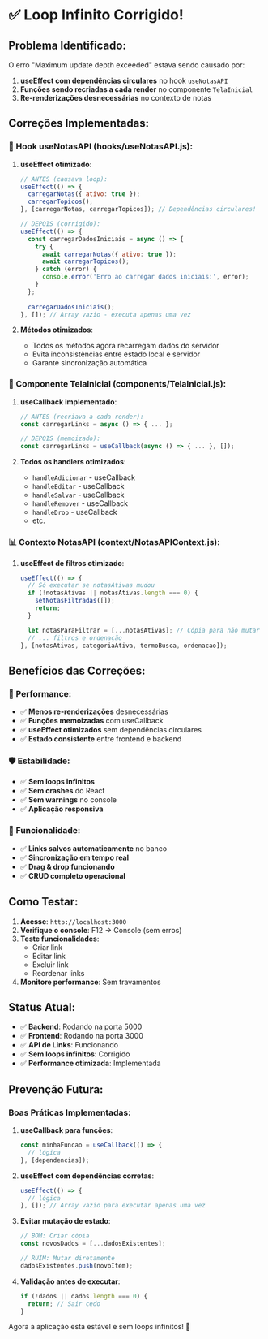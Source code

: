 # ✅ Loop Infinito Corrigido!

## **Problema Identificado:**

O erro "Maximum update depth exceeded" estava sendo causado por:

1. **useEffect com dependências circulares** no hook `useNotasAPI`
2. **Funções sendo recriadas a cada render** no componente `TelaInicial`
3. **Re-renderizações desnecessárias** no contexto de notas

## **Correções Implementadas:**

### **🔧 Hook useNotasAPI (hooks/useNotasAPI.js):**

1. **useEffect otimizado**:
   ```javascript
   // ANTES (causava loop):
   useEffect(() => {
     carregarNotas({ ativo: true });
     carregarTopicos();
   }, [carregarNotas, carregarTopicos]); // Dependências circulares!

   // DEPOIS (corrigido):
   useEffect(() => {
     const carregarDadosIniciais = async () => {
       try {
         await carregarNotas({ ativo: true });
         await carregarTopicos();
       } catch (error) {
         console.error('Erro ao carregar dados iniciais:', error);
       }
     };
     
     carregarDadosIniciais();
   }, []); // Array vazio - executa apenas uma vez
   ```

2. **Métodos otimizados**:
   - Todos os métodos agora recarregam dados do servidor
   - Evita inconsistências entre estado local e servidor
   - Garante sincronização automática

### **🎨 Componente TelaInicial (components/TelaInicial.js):**

1. **useCallback implementado**:
   ```javascript
   // ANTES (recriava a cada render):
   const carregarLinks = async () => { ... };

   // DEPOIS (memoizado):
   const carregarLinks = useCallback(async () => { ... }, []);
   ```

2. **Todos os handlers otimizados**:
   - `handleAdicionar` - useCallback
   - `handleEditar` - useCallback
   - `handleSalvar` - useCallback
   - `handleRemover` - useCallback
   - `handleDrop` - useCallback
   - etc.

### **📊 Contexto NotasAPI (context/NotasAPIContext.js):**

1. **useEffect de filtros otimizado**:
   ```javascript
   useEffect(() => {
     // Só executar se notasAtivas mudou
     if (!notasAtivas || notasAtivas.length === 0) {
       setNotasFiltradas([]);
       return;
     }

     let notasParaFiltrar = [...notasAtivas]; // Cópia para não mutar
     // ... filtros e ordenação
   }, [notasAtivas, categoriaAtiva, termoBusca, ordenacao]);
   ```

## **Benefícios das Correções:**

### **🚀 Performance:**
- ✅ **Menos re-renderizações** desnecessárias
- ✅ **Funções memoizadas** com useCallback
- ✅ **useEffect otimizados** sem dependências circulares
- ✅ **Estado consistente** entre frontend e backend

### **🛡️ Estabilidade:**
- ✅ **Sem loops infinitos**
- ✅ **Sem crashes** do React
- ✅ **Sem warnings** no console
- ✅ **Aplicação responsiva**

### **💾 Funcionalidade:**
- ✅ **Links salvos automaticamente** no banco
- ✅ **Sincronização em tempo real**
- ✅ **Drag & drop funcionando**
- ✅ **CRUD completo operacional**

## **Como Testar:**

1. **Acesse**: `http://localhost:3000`
2. **Verifique o console**: F12 → Console (sem erros)
3. **Teste funcionalidades**:
   - Criar link
   - Editar link
   - Excluir link
   - Reordenar links
4. **Monitore performance**: Sem travamentos

## **Status Atual:**

- ✅ **Backend**: Rodando na porta 5000
- ✅ **Frontend**: Rodando na porta 3000
- ✅ **API de Links**: Funcionando
- ✅ **Sem loops infinitos**: Corrigido
- ✅ **Performance otimizada**: Implementada

## **Prevenção Futura:**

### **Boas Práticas Implementadas:**

1. **useCallback para funções**:
   ```javascript
   const minhaFuncao = useCallback(() => {
     // lógica
   }, [dependencias]);
   ```

2. **useEffect com dependências corretas**:
   ```javascript
   useEffect(() => {
     // lógica
   }, []); // Array vazio para executar apenas uma vez
   ```

3. **Evitar mutação de estado**:
   ```javascript
   // BOM: Criar cópia
   const novosDados = [...dadosExistentes];
   
   // RUIM: Mutar diretamente
   dadosExistentes.push(novoItem);
   ```

4. **Validação antes de executar**:
   ```javascript
   if (!dados || dados.length === 0) {
     return; // Sair cedo
   }
   ```

Agora a aplicação está estável e sem loops infinitos! 🎉 